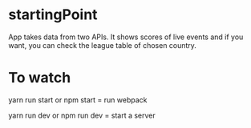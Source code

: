 # startingPoint

App takes data from two APIs. It shows scores of live events and if you want, you can check the league table of chosen country.





# To watch


yarn run start or npm start = run webpack

yarn run dev or npm run dev = start a server
